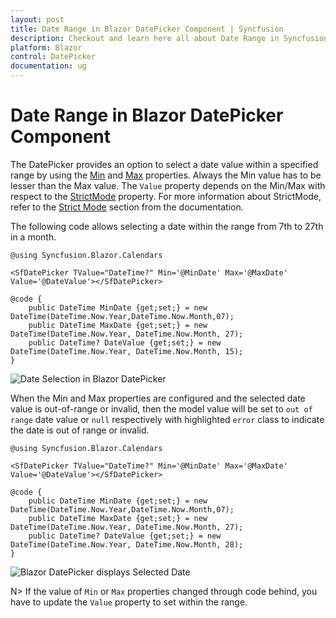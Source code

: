 ```yaml
---
layout: post
title: Date Range in Blazor DatePicker Component | Syncfusion
description: Checkout and learn here all about Date Range in Syncfusion Blazor DatePicker component and much more.
platform: Blazor
control: DatePicker
documentation: ug
---
```


# Date Range in Blazor DatePicker Component

The DatePicker provides an option to select a date value within a specified range by using the [Min](https://help.syncfusion.com/cr/blazor/Syncfusion.Blazor.Calendars.CalendarBase-1.html#Syncfusion_Blazor_Calendars_CalendarBase_1_Min) and [Max](https://help.syncfusion.com/cr/blazor/Syncfusion.Blazor.Calendars.CalendarBase-1.html#Syncfusion_Blazor_Calendars_CalendarBase_1_Max) properties. Always the Min value has to be lesser than the Max value. The `Value` property depends on the Min/Max with respect to the [StrictMode](https://help.syncfusion.com/cr/blazor/Syncfusion.Blazor.Calendars.SfDatePicker-1.html#Syncfusion_Blazor_Calendars_SfDatePicker_1_StrictMode) property. For more information about StrictMode, refer to the [Strict Mode](./strict-mode) section from the documentation.

The following code allows selecting a date within the range from 7th to 27th in a month.

```cshtml
@using Syncfusion.Blazor.Calendars

<SfDatePicker TValue="DateTime?" Min='@MinDate' Max='@MaxDate' Value='@DateValue'></SfDatePicker>

@code {
    public DateTime MinDate {get;set;} = new DateTime(DateTime.Now.Year,DateTime.Now.Month,07);
    public DateTime MaxDate {get;set;} = new DateTime(DateTime.Now.Year, DateTime.Now.Month, 27);
    public DateTime? DateValue {get;set;} = new DateTime(DateTime.Now.Year, DateTime.Now.Month, 15);
}
```



![Date Selection in Blazor DatePicker](./images/blazor-datepicker-date-selection.png)

When the Min and Max properties are configured and the selected date value is out-of-range or invalid, then the model value will be set to `out of range` date value or `null` respectively with highlighted `error` class to indicate the date is out of range or invalid.

```cshtml
@using Syncfusion.Blazor.Calendars

<SfDatePicker TValue="DateTime?" Min='@MinDate' Max='@MaxDate' Value='@DateValue'></SfDatePicker>

@code {
    public DateTime MinDate {get;set;} = new DateTime(DateTime.Now.Year,DateTime.Now.Month,07);
    public DateTime MaxDate {get;set;} = new DateTime(DateTime.Now.Year, DateTime.Now.Month, 27);
    public DateTime? DateValue {get;set;} = new DateTime(DateTime.Now.Year, DateTime.Now.Month, 28);
}
```



![Blazor DatePicker displays Selected Date](./images/blazor-datepicker-selected-date.png)

N> If the value of `Min` or `Max` properties changed through code behind, you have to update the `Value` property to set within the range.